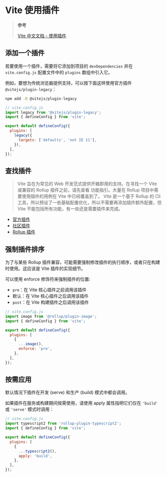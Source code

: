 # Vite 使用插件

> **参考**
>
> [Vite 中文文档 - 使用插件](https://cn.vitejs.dev/guide/using-plugins.html)

## 添加一个插件

若要使用一个插件，需要将它添加到项目的 `devDependencies` 并在 `vite.config.js` 配置文件中的 `plugins` 数组中引入它。

例如，要想为传统浏览器提供支持，可以按下面这样使用官方插件 `@vitejs/plugin-legacy`：

```bash
npm add -D @vitejs/plugin-legacy
```

```js
// vite.config.js
import legacy from '@vitejs/plugin-legacy';
import { defineConfig } from 'vite';

export default defineConfig({
  plugins: [
    legacy({
      targets: ['defaults', 'not IE 11'],
    }),
  ],
});
```

## 查找插件

> Vite 旨在为常见的 Web 开发范式提供开箱即用的支持。在寻找一个 Vite 或兼容的 Rollup 插件之前，请先查看 功能指引。大量在 Rollup 项目中需要使用插件的用例在 Vite 中已经覆盖到了。
> Vite 是一个基于 Rollup 的 Cli 工具，所以预设了一些基础配置优化，所以不需要再添加插件额外配置，但 Vite 不能包括所有功能，有一些还是需要插件来完成。

- [官方插件](https://cn.vitejs.dev/plugins/#official-plugins)
- [社区插件](https://github.com/vitejs/awesome-vite#plugins)
- [Rollup 插件](https://cn.vitejs.dev/guide/api-plugin.html#rollup-plugin-compatibility)

## 强制插件排序

为了与某些 Rollup 插件兼容，可能需要强制修改插件的执行顺序，或者只在构建时使用。这应该是 Vite 插件的实现细节。

可以使用 enforce 修饰符来强制插件的位置:

- `pre`：在 Vite 核心插件之前调用该插件
- 默认：在 Vite 核心插件之后调用该插件
- `post`：在 Vite 构建插件之后调用该插件

```js
// vite.config.js
import image from '@rollup/plugin-image';
import { defineConfig } from 'vite';

export default defineConfig({
  plugins: [
    {
      ...image(),
      enforce: 'pre',
    },
  ],
});
```

## 按需应用

默认情况下插件在开发 (serve) 和生产 (build) 模式中都会调用。

如果插件在服务或构建期间按需使用，请使用 apply 属性指明它们仅在 `'build'` 或 `'serve'` 模式时调用：

```js
// vite.config.js
import typescript2 from 'rollup-plugin-typescript2';
import { defineConfig } from 'vite';

export default defineConfig({
  plugins: [
    {
      ...typescript2(),
      apply: 'build',
    },
  ],
});
```
